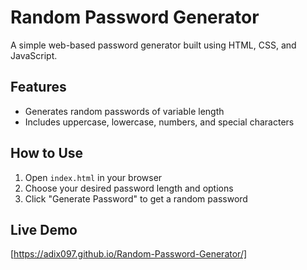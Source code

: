 # Random Password Generator

A simple web-based password generator built using HTML, CSS, and JavaScript.

## Features

- Generates random passwords of variable length
- Includes uppercase, lowercase, numbers, and special characters

## How to Use

1. Open `index.html` in your browser
2. Choose your desired password length and options
3. Click "Generate Password" to get a random password

## Live Demo

[https://adix097.github.io/Random-Password-Generator/]